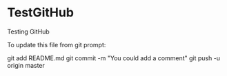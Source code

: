 # TestGitHub
Testing GitHub

To update this file from git prompt:

git add README.md
git commit -m "You could add a comment"
git push -u origin master




